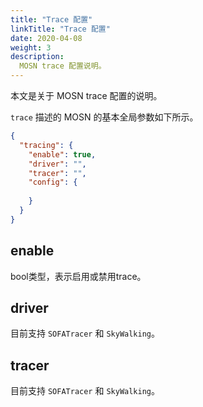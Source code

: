 ```yaml
---
title: "Trace 配置"
linkTitle: "Trace 配置"
date: 2020-04-08
weight: 3
description: 
  MOSN trace 配置说明。
---
```


本文是关于 MOSN trace 配置的说明。

`trace` 描述的 MOSN 的基本全局参数如下所示。

```json
{
  "tracing": {
    "enable": true,
    "driver": "",
    "tracer": "",
    "config": {
      
    }
  }
}
```

## enable

bool类型，表示启用或禁用trace。

## driver

目前支持 `SOFATracer` 和 `SkyWalking`。

## tracer

目前支持 `SOFATracer` 和 `SkyWalking`。